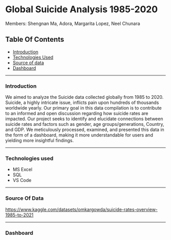 # Global Suicide Analysis 1985-2020
Members:  Shengnan Ma, Adora, Margarita Lopez, Neel Chunara 

## Table Of Contents

 * [Introduction](#Introduction)
 * [Technologies Used](#Technologies-Used)
 * [Source of data](#Source-of-data)
 * [Dashboard](#Dashboard)

______________________________________________


### Introduction

We aimed to analyze the Suicide data collected globally from 1985 to 2020. Suicide, a highly intricate issue, inflicts pain upon hundreds of thousands worldwide yearly. Our primary goal in this data compilation is to contribute to an informed and open discussion regarding how suicide rates are impacted. Our project seeks to identify and elucidate connections between suicide rates and factors such as gender, age groups/generations, Country, and GDP. We meticulously processed, examined, and presented this data in the form of a dashboard, making it more understandable for users and yielding more insightful findings.


_______________________________________________

### Technologies used

* MS Excel
* SQL
* VS Code

_______________________________________________

### Source Of Data

https://www.kaggle.com/datasets/omkargowda/suicide-rates-overview-1985-to-2021

_______________________________________________

### Dashboard


  
